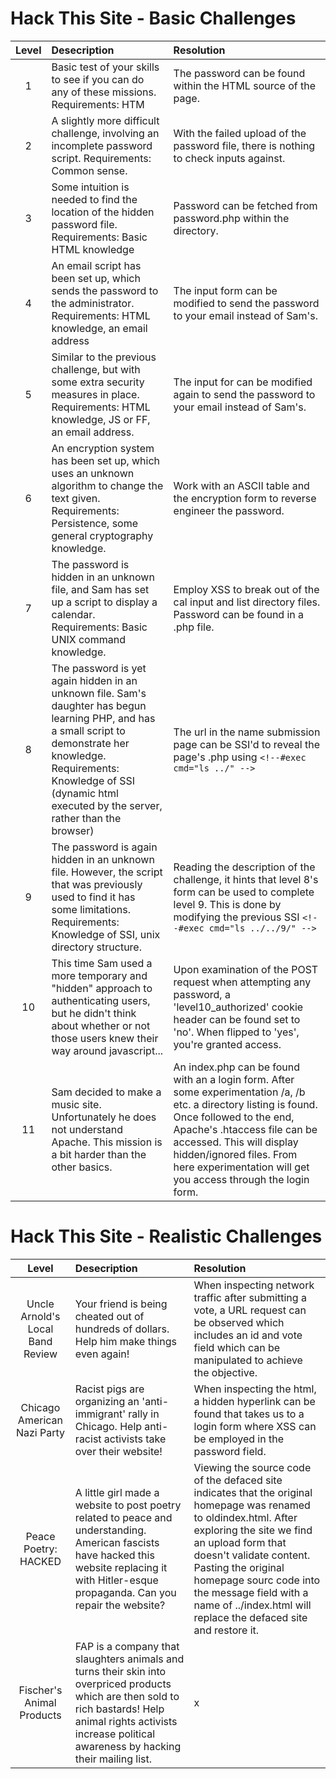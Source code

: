 # Hack This Site - Basic Challenges
| Level | Desecription | Resolution |
| :---: | :--- | :--- |
| 1 | Basic test of your skills to see if you can do any of these missions. Requirements: HTM | The password can be found within the HTML source of the page. |
| 2 | A slightly more difficult challenge, involving an incomplete password script. Requirements: Common sense. | With the failed upload of the password file, there is nothing to check inputs against. |
| 3 | Some intuition is needed to find the location of the hidden password file. Requirements: Basic HTML knowledge | Password can be fetched from password.php within the directory. |
| 4 | An email script has been set up, which sends the password to the administrator. Requirements: HTML knowledge, an email address | The input form can be modified to send the password to your email instead of Sam's. |
| 5 | Similar to the previous challenge, but with some extra security measures in place. Requirements: HTML knowledge, JS or FF, an email address. | The input for can be modified again to send the password to your email instead of Sam's. |
| 6 | An encryption system has been set up, which uses an unknown algorithm to change the text given. Requirements: Persistence, some general cryptography knowledge. | Work with an ASCII table and the encryption form to reverse engineer the password. |
| 7 | The password is hidden in an unknown file, and Sam has set up a script to display a calendar. Requirements: Basic UNIX command knowledge. | Employ XSS to break out of the cal input and list directory files. Password can be found in a .php file. |
| 8 | The password is yet again hidden in an unknown file. Sam's daughter has begun learning PHP, and has a small script to demonstrate her knowledge. Requirements: Knowledge of SSI (dynamic html executed by the server, rather than the browser) | The url in the name submission page can be SSI'd to reveal the page's .php using `<!--#exec cmd="ls ../" -->` |
| 9 | The password is again hidden in an unknown file. However, the script that was previously used to find it has some limitations. Requirements: Knowledge of SSI, unix directory structure. | Reading the description of the challenge, it hints that level 8's form can be used to complete level 9. This is done by modifying the previous SSI `<!--#exec cmd="ls ../../9/" -->` |
| 10 | This time Sam used a more temporary and "hidden" approach to authenticating users, but he didn't think about whether or not those users knew their way around javascript... | Upon examination of the POST request when attempting any password, a 'level10_authorized' cookie header can be found set to 'no'. When flipped to 'yes', you're granted access.  |
| 11 | Sam decided to make a music site. Unfortunately he does not understand Apache. This mission is a bit harder than the other basics. | An index.php can be found with an a login form. After some experimentation /a, /b etc. a directory listing is found. Once followed to the end, Apache's .htaccess file can be accessed. This will display hidden/ignored files. From here experimentation will get you access through the login form. |

# Hack This Site - Realistic Challenges
| Level | Desecription | Resolution |
| :---: | :--- | :--- |
| Uncle Arnold's Local Band Review | Your friend is being cheated out of hundreds of dollars. Help him make things even again! | When inspecting network traffic after submitting a vote, a URL request can be observed which includes an id and vote field which can be manipulated to achieve the objective. |
| Chicago American Nazi Party | Racist pigs are organizing an 'anti-immigrant' rally in Chicago. Help anti-racist activists take over their website! | When inspecting the html, a hidden hyperlink can be found that takes us to a login form where XSS can be employed in the password field. |
| Peace Poetry: HACKED | A little girl made a website to post poetry related to peace and understanding. American fascists have hacked this website replacing it with Hitler-esque propaganda. Can you repair the website? | Viewing the source code of the defaced site indicates that the original homepage was renamed to oldindex.html. After exploring the site we find an upload form that doesn't validate content. Pasting the original homepage sourc code into the message field with a name of ../index.html will replace the defaced site and restore it. |
| Fischer's Animal Products | FAP is a company that slaughters animals and turns their skin into overpriced products which are then sold to rich bastards! Help animal rights activists increase political awareness by hacking their mailing list. | x |
